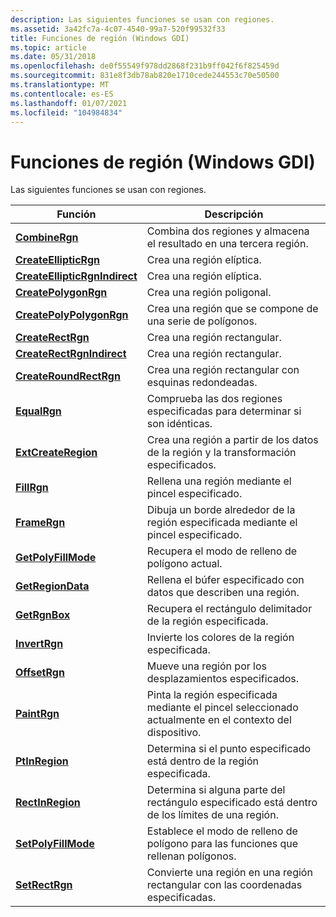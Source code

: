 ```yaml
---
description: Las siguientes funciones se usan con regiones.
ms.assetid: 3a42fc7a-4c07-4540-99a7-520f99532f33
title: Funciones de región (Windows GDI)
ms.topic: article
ms.date: 05/31/2018
ms.openlocfilehash: de0f55549f978dd2868f231b9ff042f6f825459d
ms.sourcegitcommit: 831e8f3db78ab820e1710cede244553c70e50500
ms.translationtype: MT
ms.contentlocale: es-ES
ms.lasthandoff: 01/07/2021
ms.locfileid: "104984834"
---
```

# <a name="region-functions-windows-gdi"></a>Funciones de región (Windows GDI)

Las siguientes funciones se usan con regiones.



| Función                                                       | Descripción                                                                                  |
|----------------------------------------------------------------|----------------------------------------------------------------------------------------------|
| [**CombineRgn**](/windows/desktop/api/Wingdi/nf-wingdi-combinergn)                               | Combina dos regiones y almacena el resultado en una tercera región.                                |
| [**CreateEllipticRgn**](/windows/desktop/api/Wingdi/nf-wingdi-createellipticrgn)                 | Crea una región elíptica.                                                                |
| [**CreateEllipticRgnIndirect**](/windows/desktop/api/Wingdi/nf-wingdi-createellipticrgnindirect) | Crea una región elíptica.                                                                |
| [**CreatePolygonRgn**](/windows/desktop/api/Wingdi/nf-wingdi-createpolygonrgn)                   | Crea una región poligonal.                                                                  |
| [**CreatePolyPolygonRgn**](/windows/desktop/api/Wingdi/nf-wingdi-createpolypolygonrgn)           | Crea una región que se compone de una serie de polígonos.                                         |
| [**CreateRectRgn**](/windows/desktop/api/Wingdi/nf-wingdi-createrectrgn)                         | Crea una región rectangular.                                                                |
| [**CreateRectRgnIndirect**](/windows/desktop/api/Wingdi/nf-wingdi-createrectrgnindirect)         | Crea una región rectangular.                                                                |
| [**CreateRoundRectRgn**](/windows/desktop/api/Wingdi/nf-wingdi-createroundrectrgn)               | Crea una región rectangular con esquinas redondeadas.                                           |
| [**EqualRgn**](/windows/desktop/api/Wingdi/nf-wingdi-equalrgn)                                   | Comprueba las dos regiones especificadas para determinar si son idénticas.                    |
| [**ExtCreateRegion**](/windows/desktop/api/Wingdi/nf-wingdi-extcreateregion)                     | Crea una región a partir de los datos de la región y la transformación especificados.                          |
| [**FillRgn**](/windows/desktop/api/Wingdi/nf-wingdi-fillrgn)                                     | Rellena una región mediante el pincel especificado.                                                 |
| [**FrameRgn**](/windows/desktop/api/Wingdi/nf-wingdi-framergn)                                   | Dibuja un borde alrededor de la región especificada mediante el pincel especificado.                     |
| [**GetPolyFillMode**](/windows/desktop/api/Wingdi/nf-wingdi-getpolyfillmode)                     | Recupera el modo de relleno de polígono actual.                                                     |
| [**GetRegionData**](/windows/desktop/api/Wingdi/nf-wingdi-getregiondata)                         | Rellena el búfer especificado con datos que describen una región.                                    |
| [**GetRgnBox**](/windows/desktop/api/Wingdi/nf-wingdi-getrgnbox)                                 | Recupera el rectángulo delimitador de la región especificada.                                    |
| [**InvertRgn**](/windows/desktop/api/Wingdi/nf-wingdi-invertrgn)                                 | Invierte los colores de la región especificada.                                                  |
| [**OffsetRgn**](/windows/desktop/api/Wingdi/nf-wingdi-offsetrgn)                                 | Mueve una región por los desplazamientos especificados.                                                     |
| [**PaintRgn**](/windows/desktop/api/Wingdi/nf-wingdi-paintrgn)                                   | Pinta la región especificada mediante el pincel seleccionado actualmente en el contexto del dispositivo.   |
| [**PtInRegion**](/windows/desktop/api/Wingdi/nf-wingdi-ptinregion)                               | Determina si el punto especificado está dentro de la región especificada.                       |
| [**RectInRegion**](/windows/desktop/api/Wingdi/nf-wingdi-rectinregion)                           | Determina si alguna parte del rectángulo especificado está dentro de los límites de una región. |
| [**SetPolyFillMode**](/windows/desktop/api/Wingdi/nf-wingdi-setpolyfillmode)                     | Establece el modo de relleno de polígono para las funciones que rellenan polígonos.                                 |
| [**SetRectRgn**](/windows/desktop/api/Wingdi/nf-wingdi-setrectrgn)                               | Convierte una región en una región rectangular con las coordenadas especificadas.                  |



 

 

 



